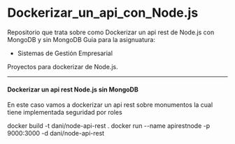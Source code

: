# Dockerizar_un_api_con_Node.js
Repositorio que trata sobre como Dockerizar un api rest de Node.js con MongoDB y sin MongoDB
Guia para la asignuatura:
* Sistemas de Gestión Empresarial

Proyectos para dockerizar de Node.js.


***

#### Dockerizar un api rest Node.js sin MongoDB
En este caso vamos a dockerizar un api rest sobre monumentos la cual tiene implementada seguridad por roles

docker build -t dani/node-api-rest .
docker run --name apirestnode -p 9000:3000 -d dani/node-api-rest